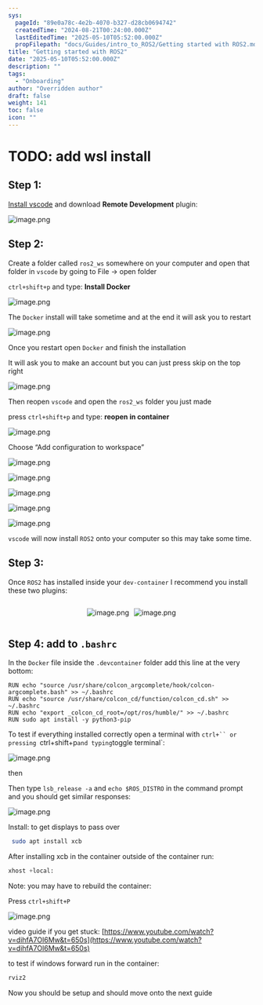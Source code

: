 ```yaml
---
sys:
  pageId: "89e0a78c-4e2b-4070-b327-d28cb0694742"
  createdTime: "2024-08-21T00:24:00.000Z"
  lastEditedTime: "2025-05-10T05:52:00.000Z"
  propFilepath: "docs/Guides/intro_to_ROS2/Getting started with ROS2.md"
title: "Getting started with ROS2"
date: "2025-05-10T05:52:00.000Z"
description: ""
tags:
  - "Onboarding"
author: "Overridden author"
draft: false
weight: 141
toc: false
icon: ""
---
```


# TODO: add wsl install

## Step 1:

[Install vscode](https://code.visualstudio.com/download) and download **Remote Development** plugin:

![image.png](https://prod-files-secure.s3.us-west-2.amazonaws.com/d518164a-d88e-44d1-a4ee-3adb3bd8bce0/efb52993-1881-4a40-b95e-6f020334f022/image.png?X-Amz-Algorithm=AWS4-HMAC-SHA256&X-Amz-Content-Sha256=UNSIGNED-PAYLOAD&X-Amz-Credential=ASIAZI2LB4663WZ4ZTOG%2F20250712%2Fus-west-2%2Fs3%2Faws4_request&X-Amz-Date=20250712T140752Z&X-Amz-Expires=3600&X-Amz-Security-Token=IQoJb3JpZ2luX2VjEOP%2F%2F%2F%2F%2F%2F%2F%2F%2F%2FwEaCXVzLXdlc3QtMiJGMEQCIEjUWdnmh2vWHCS6DdjyDrJ8p%2Fz1cfcbKNugztA9BiD1AiAnMoSiQBpfoOcK3ImHyxJ%2BJC0OjK9qxkLWi2MtKXQexiqIBAjs%2F%2F%2F%2F%2F%2F%2F%2F%2F%2F8BEAAaDDYzNzQyMzE4MzgwNSIMIjV5VHcirzG%2FIWOQKtwDzIaZ1MSThNhSHgZurR6M4PJGG7hgsSk1D3p5ENubNqnucCOsom3CJtIYY1EkuHCTMeyZ0GRczY%2BFY8eJj5nhqqNlLAZoFKESLEbqEc7Zl4l16dDTyYh0%2BUUEpVpUtZdK3989jspZWT%2Ffggr0XeZ%2BlCASB3epq1tGnXsA134jT6b%2Fpl43r3ORnCgpJHsgL4QGqpkd6hgYqV%2BHGp7FZKYskUemhc6uxpzsZeD7yB6CIaugfPJnBgoNPbqO3vCv3J1VY3%2BAeS%2Fw74yI12GRgGx4GGGOtfpjXXYqxUYG9%2BdZwu%2FbGjHVM714dOZvrTffOPNkOpNVGNmX%2Fbr8B%2FhY6mGrUsL9xBHDUcDHvDO4i0uTzPewGC5uLmy85LfW2PJHtgryNIA8UGCpLJw9sLwz3e1c2thN2UoezIW9kZwCQn9pePsbUM2JHqQHVglVpCzZI%2FyEUxn3ibkP4Y07jZ7g0jzMHDAv7sGCLZc3s%2FufA2z7aURVx67QNTGdhquHnVCVwO8GIu0I4aBkVic5fJIMnjgpaL%2FWKZexJcNZpoz8OCYdDghnxFtv7OpJ7Cnqb38YH1vsVsO%2FZGc9BVHMYL12SW7i57KEwcltx9XBnQMcVC0JBuP5e%2BNcuO6AbWHHU9Mw7%2FzIwwY6pgHNlhrmIrJLuTAsFnrcWRYvIzBYGfT0cH%2F%2B5gnyMU7z9Kb%2Fo32WEawPFNBukIaIoO%2FJEHp9Q1h%2FbrVSpUwjBKE17ay9RJtNBdnmzeXJNqlAWWsfw4B8XgV2A7D%2Fd%2Bvgz8d1rStq6ZEWMWzMAX%2BDsg3ILSeASyTiemvdNXQDYtQCSdXT3k3U59yUHewIYxNNNbRaFIkdW3MswrFJn%2B9UV6DWpk66LEGW&X-Amz-Signature=e799434cb98c0ef832a24df4d4c03f4b7b38c5f80437738756734edf0af223a9&X-Amz-SignedHeaders=host&x-amz-checksum-mode=ENABLED&x-id=GetObject)

## Step 2:

Create a folder called `ros2_ws` somewhere on your computer and open that folder in `vscode` by going to File → open folder 

`ctrl+shift+p` and type: **Install Docker**

![image.png](https://prod-files-secure.s3.us-west-2.amazonaws.com/d518164a-d88e-44d1-a4ee-3adb3bd8bce0/2269dc0e-1cd5-47ff-bceb-c04ad9b2eab0/image.png?X-Amz-Algorithm=AWS4-HMAC-SHA256&X-Amz-Content-Sha256=UNSIGNED-PAYLOAD&X-Amz-Credential=ASIAZI2LB4663WZ4ZTOG%2F20250712%2Fus-west-2%2Fs3%2Faws4_request&X-Amz-Date=20250712T140752Z&X-Amz-Expires=3600&X-Amz-Security-Token=IQoJb3JpZ2luX2VjEOP%2F%2F%2F%2F%2F%2F%2F%2F%2F%2FwEaCXVzLXdlc3QtMiJGMEQCIEjUWdnmh2vWHCS6DdjyDrJ8p%2Fz1cfcbKNugztA9BiD1AiAnMoSiQBpfoOcK3ImHyxJ%2BJC0OjK9qxkLWi2MtKXQexiqIBAjs%2F%2F%2F%2F%2F%2F%2F%2F%2F%2F8BEAAaDDYzNzQyMzE4MzgwNSIMIjV5VHcirzG%2FIWOQKtwDzIaZ1MSThNhSHgZurR6M4PJGG7hgsSk1D3p5ENubNqnucCOsom3CJtIYY1EkuHCTMeyZ0GRczY%2BFY8eJj5nhqqNlLAZoFKESLEbqEc7Zl4l16dDTyYh0%2BUUEpVpUtZdK3989jspZWT%2Ffggr0XeZ%2BlCASB3epq1tGnXsA134jT6b%2Fpl43r3ORnCgpJHsgL4QGqpkd6hgYqV%2BHGp7FZKYskUemhc6uxpzsZeD7yB6CIaugfPJnBgoNPbqO3vCv3J1VY3%2BAeS%2Fw74yI12GRgGx4GGGOtfpjXXYqxUYG9%2BdZwu%2FbGjHVM714dOZvrTffOPNkOpNVGNmX%2Fbr8B%2FhY6mGrUsL9xBHDUcDHvDO4i0uTzPewGC5uLmy85LfW2PJHtgryNIA8UGCpLJw9sLwz3e1c2thN2UoezIW9kZwCQn9pePsbUM2JHqQHVglVpCzZI%2FyEUxn3ibkP4Y07jZ7g0jzMHDAv7sGCLZc3s%2FufA2z7aURVx67QNTGdhquHnVCVwO8GIu0I4aBkVic5fJIMnjgpaL%2FWKZexJcNZpoz8OCYdDghnxFtv7OpJ7Cnqb38YH1vsVsO%2FZGc9BVHMYL12SW7i57KEwcltx9XBnQMcVC0JBuP5e%2BNcuO6AbWHHU9Mw7%2FzIwwY6pgHNlhrmIrJLuTAsFnrcWRYvIzBYGfT0cH%2F%2B5gnyMU7z9Kb%2Fo32WEawPFNBukIaIoO%2FJEHp9Q1h%2FbrVSpUwjBKE17ay9RJtNBdnmzeXJNqlAWWsfw4B8XgV2A7D%2Fd%2Bvgz8d1rStq6ZEWMWzMAX%2BDsg3ILSeASyTiemvdNXQDYtQCSdXT3k3U59yUHewIYxNNNbRaFIkdW3MswrFJn%2B9UV6DWpk66LEGW&X-Amz-Signature=96046fd88998a68a85b6172df2570fc37bf9777d503f544f0ee41e966bd21d2a&X-Amz-SignedHeaders=host&x-amz-checksum-mode=ENABLED&x-id=GetObject)

The `Docker` install will take sometime and at the end it will ask you to restart

![image.png](https://prod-files-secure.s3.us-west-2.amazonaws.com/d518164a-d88e-44d1-a4ee-3adb3bd8bce0/ed233f78-be33-4b1f-b89c-9c346c0e961e/image.png?X-Amz-Algorithm=AWS4-HMAC-SHA256&X-Amz-Content-Sha256=UNSIGNED-PAYLOAD&X-Amz-Credential=ASIAZI2LB4663WZ4ZTOG%2F20250712%2Fus-west-2%2Fs3%2Faws4_request&X-Amz-Date=20250712T140752Z&X-Amz-Expires=3600&X-Amz-Security-Token=IQoJb3JpZ2luX2VjEOP%2F%2F%2F%2F%2F%2F%2F%2F%2F%2FwEaCXVzLXdlc3QtMiJGMEQCIEjUWdnmh2vWHCS6DdjyDrJ8p%2Fz1cfcbKNugztA9BiD1AiAnMoSiQBpfoOcK3ImHyxJ%2BJC0OjK9qxkLWi2MtKXQexiqIBAjs%2F%2F%2F%2F%2F%2F%2F%2F%2F%2F8BEAAaDDYzNzQyMzE4MzgwNSIMIjV5VHcirzG%2FIWOQKtwDzIaZ1MSThNhSHgZurR6M4PJGG7hgsSk1D3p5ENubNqnucCOsom3CJtIYY1EkuHCTMeyZ0GRczY%2BFY8eJj5nhqqNlLAZoFKESLEbqEc7Zl4l16dDTyYh0%2BUUEpVpUtZdK3989jspZWT%2Ffggr0XeZ%2BlCASB3epq1tGnXsA134jT6b%2Fpl43r3ORnCgpJHsgL4QGqpkd6hgYqV%2BHGp7FZKYskUemhc6uxpzsZeD7yB6CIaugfPJnBgoNPbqO3vCv3J1VY3%2BAeS%2Fw74yI12GRgGx4GGGOtfpjXXYqxUYG9%2BdZwu%2FbGjHVM714dOZvrTffOPNkOpNVGNmX%2Fbr8B%2FhY6mGrUsL9xBHDUcDHvDO4i0uTzPewGC5uLmy85LfW2PJHtgryNIA8UGCpLJw9sLwz3e1c2thN2UoezIW9kZwCQn9pePsbUM2JHqQHVglVpCzZI%2FyEUxn3ibkP4Y07jZ7g0jzMHDAv7sGCLZc3s%2FufA2z7aURVx67QNTGdhquHnVCVwO8GIu0I4aBkVic5fJIMnjgpaL%2FWKZexJcNZpoz8OCYdDghnxFtv7OpJ7Cnqb38YH1vsVsO%2FZGc9BVHMYL12SW7i57KEwcltx9XBnQMcVC0JBuP5e%2BNcuO6AbWHHU9Mw7%2FzIwwY6pgHNlhrmIrJLuTAsFnrcWRYvIzBYGfT0cH%2F%2B5gnyMU7z9Kb%2Fo32WEawPFNBukIaIoO%2FJEHp9Q1h%2FbrVSpUwjBKE17ay9RJtNBdnmzeXJNqlAWWsfw4B8XgV2A7D%2Fd%2Bvgz8d1rStq6ZEWMWzMAX%2BDsg3ILSeASyTiemvdNXQDYtQCSdXT3k3U59yUHewIYxNNNbRaFIkdW3MswrFJn%2B9UV6DWpk66LEGW&X-Amz-Signature=2e54aeebe644a0fd68133e2d88aab29cc8a4c08b7048828e98eb0698e70f4576&X-Amz-SignedHeaders=host&x-amz-checksum-mode=ENABLED&x-id=GetObject)

Once you restart open `Docker` and finish the installation

It will ask you to make an account but you can just press skip on the top right

![image.png](https://prod-files-secure.s3.us-west-2.amazonaws.com/d518164a-d88e-44d1-a4ee-3adb3bd8bce0/21010ad9-1659-4fd9-9f59-9932a09b2a3d/image.png?X-Amz-Algorithm=AWS4-HMAC-SHA256&X-Amz-Content-Sha256=UNSIGNED-PAYLOAD&X-Amz-Credential=ASIAZI2LB4663WZ4ZTOG%2F20250712%2Fus-west-2%2Fs3%2Faws4_request&X-Amz-Date=20250712T140752Z&X-Amz-Expires=3600&X-Amz-Security-Token=IQoJb3JpZ2luX2VjEOP%2F%2F%2F%2F%2F%2F%2F%2F%2F%2FwEaCXVzLXdlc3QtMiJGMEQCIEjUWdnmh2vWHCS6DdjyDrJ8p%2Fz1cfcbKNugztA9BiD1AiAnMoSiQBpfoOcK3ImHyxJ%2BJC0OjK9qxkLWi2MtKXQexiqIBAjs%2F%2F%2F%2F%2F%2F%2F%2F%2F%2F8BEAAaDDYzNzQyMzE4MzgwNSIMIjV5VHcirzG%2FIWOQKtwDzIaZ1MSThNhSHgZurR6M4PJGG7hgsSk1D3p5ENubNqnucCOsom3CJtIYY1EkuHCTMeyZ0GRczY%2BFY8eJj5nhqqNlLAZoFKESLEbqEc7Zl4l16dDTyYh0%2BUUEpVpUtZdK3989jspZWT%2Ffggr0XeZ%2BlCASB3epq1tGnXsA134jT6b%2Fpl43r3ORnCgpJHsgL4QGqpkd6hgYqV%2BHGp7FZKYskUemhc6uxpzsZeD7yB6CIaugfPJnBgoNPbqO3vCv3J1VY3%2BAeS%2Fw74yI12GRgGx4GGGOtfpjXXYqxUYG9%2BdZwu%2FbGjHVM714dOZvrTffOPNkOpNVGNmX%2Fbr8B%2FhY6mGrUsL9xBHDUcDHvDO4i0uTzPewGC5uLmy85LfW2PJHtgryNIA8UGCpLJw9sLwz3e1c2thN2UoezIW9kZwCQn9pePsbUM2JHqQHVglVpCzZI%2FyEUxn3ibkP4Y07jZ7g0jzMHDAv7sGCLZc3s%2FufA2z7aURVx67QNTGdhquHnVCVwO8GIu0I4aBkVic5fJIMnjgpaL%2FWKZexJcNZpoz8OCYdDghnxFtv7OpJ7Cnqb38YH1vsVsO%2FZGc9BVHMYL12SW7i57KEwcltx9XBnQMcVC0JBuP5e%2BNcuO6AbWHHU9Mw7%2FzIwwY6pgHNlhrmIrJLuTAsFnrcWRYvIzBYGfT0cH%2F%2B5gnyMU7z9Kb%2Fo32WEawPFNBukIaIoO%2FJEHp9Q1h%2FbrVSpUwjBKE17ay9RJtNBdnmzeXJNqlAWWsfw4B8XgV2A7D%2Fd%2Bvgz8d1rStq6ZEWMWzMAX%2BDsg3ILSeASyTiemvdNXQDYtQCSdXT3k3U59yUHewIYxNNNbRaFIkdW3MswrFJn%2B9UV6DWpk66LEGW&X-Amz-Signature=154aeb015afe678f51e34d533129fb0b29a1fd8198ea25f5ade7245b29472914&X-Amz-SignedHeaders=host&x-amz-checksum-mode=ENABLED&x-id=GetObject)

Then reopen `vscode` and open the `ros2_ws` folder you just made

press `ctrl+shift+p` and type: **reopen in container**

![image.png](https://prod-files-secure.s3.us-west-2.amazonaws.com/d518164a-d88e-44d1-a4ee-3adb3bd8bce0/4e93b8c2-41ad-488c-8095-c74205196118/image.png?X-Amz-Algorithm=AWS4-HMAC-SHA256&X-Amz-Content-Sha256=UNSIGNED-PAYLOAD&X-Amz-Credential=ASIAZI2LB4663WZ4ZTOG%2F20250712%2Fus-west-2%2Fs3%2Faws4_request&X-Amz-Date=20250712T140752Z&X-Amz-Expires=3600&X-Amz-Security-Token=IQoJb3JpZ2luX2VjEOP%2F%2F%2F%2F%2F%2F%2F%2F%2F%2FwEaCXVzLXdlc3QtMiJGMEQCIEjUWdnmh2vWHCS6DdjyDrJ8p%2Fz1cfcbKNugztA9BiD1AiAnMoSiQBpfoOcK3ImHyxJ%2BJC0OjK9qxkLWi2MtKXQexiqIBAjs%2F%2F%2F%2F%2F%2F%2F%2F%2F%2F8BEAAaDDYzNzQyMzE4MzgwNSIMIjV5VHcirzG%2FIWOQKtwDzIaZ1MSThNhSHgZurR6M4PJGG7hgsSk1D3p5ENubNqnucCOsom3CJtIYY1EkuHCTMeyZ0GRczY%2BFY8eJj5nhqqNlLAZoFKESLEbqEc7Zl4l16dDTyYh0%2BUUEpVpUtZdK3989jspZWT%2Ffggr0XeZ%2BlCASB3epq1tGnXsA134jT6b%2Fpl43r3ORnCgpJHsgL4QGqpkd6hgYqV%2BHGp7FZKYskUemhc6uxpzsZeD7yB6CIaugfPJnBgoNPbqO3vCv3J1VY3%2BAeS%2Fw74yI12GRgGx4GGGOtfpjXXYqxUYG9%2BdZwu%2FbGjHVM714dOZvrTffOPNkOpNVGNmX%2Fbr8B%2FhY6mGrUsL9xBHDUcDHvDO4i0uTzPewGC5uLmy85LfW2PJHtgryNIA8UGCpLJw9sLwz3e1c2thN2UoezIW9kZwCQn9pePsbUM2JHqQHVglVpCzZI%2FyEUxn3ibkP4Y07jZ7g0jzMHDAv7sGCLZc3s%2FufA2z7aURVx67QNTGdhquHnVCVwO8GIu0I4aBkVic5fJIMnjgpaL%2FWKZexJcNZpoz8OCYdDghnxFtv7OpJ7Cnqb38YH1vsVsO%2FZGc9BVHMYL12SW7i57KEwcltx9XBnQMcVC0JBuP5e%2BNcuO6AbWHHU9Mw7%2FzIwwY6pgHNlhrmIrJLuTAsFnrcWRYvIzBYGfT0cH%2F%2B5gnyMU7z9Kb%2Fo32WEawPFNBukIaIoO%2FJEHp9Q1h%2FbrVSpUwjBKE17ay9RJtNBdnmzeXJNqlAWWsfw4B8XgV2A7D%2Fd%2Bvgz8d1rStq6ZEWMWzMAX%2BDsg3ILSeASyTiemvdNXQDYtQCSdXT3k3U59yUHewIYxNNNbRaFIkdW3MswrFJn%2B9UV6DWpk66LEGW&X-Amz-Signature=0cc5ed48926fb12301169e4cc093a7c71b90ea994d8dd53d978f5d51e2eb64c5&X-Amz-SignedHeaders=host&x-amz-checksum-mode=ENABLED&x-id=GetObject)

Choose “Add configuration to workspace”

![image.png](https://prod-files-secure.s3.us-west-2.amazonaws.com/d518164a-d88e-44d1-a4ee-3adb3bd8bce0/9560b282-5060-4989-ba37-97e7b2c22476/image.png?X-Amz-Algorithm=AWS4-HMAC-SHA256&X-Amz-Content-Sha256=UNSIGNED-PAYLOAD&X-Amz-Credential=ASIAZI2LB4663WZ4ZTOG%2F20250712%2Fus-west-2%2Fs3%2Faws4_request&X-Amz-Date=20250712T140752Z&X-Amz-Expires=3600&X-Amz-Security-Token=IQoJb3JpZ2luX2VjEOP%2F%2F%2F%2F%2F%2F%2F%2F%2F%2FwEaCXVzLXdlc3QtMiJGMEQCIEjUWdnmh2vWHCS6DdjyDrJ8p%2Fz1cfcbKNugztA9BiD1AiAnMoSiQBpfoOcK3ImHyxJ%2BJC0OjK9qxkLWi2MtKXQexiqIBAjs%2F%2F%2F%2F%2F%2F%2F%2F%2F%2F8BEAAaDDYzNzQyMzE4MzgwNSIMIjV5VHcirzG%2FIWOQKtwDzIaZ1MSThNhSHgZurR6M4PJGG7hgsSk1D3p5ENubNqnucCOsom3CJtIYY1EkuHCTMeyZ0GRczY%2BFY8eJj5nhqqNlLAZoFKESLEbqEc7Zl4l16dDTyYh0%2BUUEpVpUtZdK3989jspZWT%2Ffggr0XeZ%2BlCASB3epq1tGnXsA134jT6b%2Fpl43r3ORnCgpJHsgL4QGqpkd6hgYqV%2BHGp7FZKYskUemhc6uxpzsZeD7yB6CIaugfPJnBgoNPbqO3vCv3J1VY3%2BAeS%2Fw74yI12GRgGx4GGGOtfpjXXYqxUYG9%2BdZwu%2FbGjHVM714dOZvrTffOPNkOpNVGNmX%2Fbr8B%2FhY6mGrUsL9xBHDUcDHvDO4i0uTzPewGC5uLmy85LfW2PJHtgryNIA8UGCpLJw9sLwz3e1c2thN2UoezIW9kZwCQn9pePsbUM2JHqQHVglVpCzZI%2FyEUxn3ibkP4Y07jZ7g0jzMHDAv7sGCLZc3s%2FufA2z7aURVx67QNTGdhquHnVCVwO8GIu0I4aBkVic5fJIMnjgpaL%2FWKZexJcNZpoz8OCYdDghnxFtv7OpJ7Cnqb38YH1vsVsO%2FZGc9BVHMYL12SW7i57KEwcltx9XBnQMcVC0JBuP5e%2BNcuO6AbWHHU9Mw7%2FzIwwY6pgHNlhrmIrJLuTAsFnrcWRYvIzBYGfT0cH%2F%2B5gnyMU7z9Kb%2Fo32WEawPFNBukIaIoO%2FJEHp9Q1h%2FbrVSpUwjBKE17ay9RJtNBdnmzeXJNqlAWWsfw4B8XgV2A7D%2Fd%2Bvgz8d1rStq6ZEWMWzMAX%2BDsg3ILSeASyTiemvdNXQDYtQCSdXT3k3U59yUHewIYxNNNbRaFIkdW3MswrFJn%2B9UV6DWpk66LEGW&X-Amz-Signature=2a982125b1f749dccd22eb8d956a6a3938b6b10fee7129ee9bc2db7063178f10&X-Amz-SignedHeaders=host&x-amz-checksum-mode=ENABLED&x-id=GetObject)

![image.png](https://prod-files-secure.s3.us-west-2.amazonaws.com/d518164a-d88e-44d1-a4ee-3adb3bd8bce0/2ee63f81-886b-48e8-a553-dc6e5eac99e4/image.png?X-Amz-Algorithm=AWS4-HMAC-SHA256&X-Amz-Content-Sha256=UNSIGNED-PAYLOAD&X-Amz-Credential=ASIAZI2LB4663WZ4ZTOG%2F20250712%2Fus-west-2%2Fs3%2Faws4_request&X-Amz-Date=20250712T140752Z&X-Amz-Expires=3600&X-Amz-Security-Token=IQoJb3JpZ2luX2VjEOP%2F%2F%2F%2F%2F%2F%2F%2F%2F%2FwEaCXVzLXdlc3QtMiJGMEQCIEjUWdnmh2vWHCS6DdjyDrJ8p%2Fz1cfcbKNugztA9BiD1AiAnMoSiQBpfoOcK3ImHyxJ%2BJC0OjK9qxkLWi2MtKXQexiqIBAjs%2F%2F%2F%2F%2F%2F%2F%2F%2F%2F8BEAAaDDYzNzQyMzE4MzgwNSIMIjV5VHcirzG%2FIWOQKtwDzIaZ1MSThNhSHgZurR6M4PJGG7hgsSk1D3p5ENubNqnucCOsom3CJtIYY1EkuHCTMeyZ0GRczY%2BFY8eJj5nhqqNlLAZoFKESLEbqEc7Zl4l16dDTyYh0%2BUUEpVpUtZdK3989jspZWT%2Ffggr0XeZ%2BlCASB3epq1tGnXsA134jT6b%2Fpl43r3ORnCgpJHsgL4QGqpkd6hgYqV%2BHGp7FZKYskUemhc6uxpzsZeD7yB6CIaugfPJnBgoNPbqO3vCv3J1VY3%2BAeS%2Fw74yI12GRgGx4GGGOtfpjXXYqxUYG9%2BdZwu%2FbGjHVM714dOZvrTffOPNkOpNVGNmX%2Fbr8B%2FhY6mGrUsL9xBHDUcDHvDO4i0uTzPewGC5uLmy85LfW2PJHtgryNIA8UGCpLJw9sLwz3e1c2thN2UoezIW9kZwCQn9pePsbUM2JHqQHVglVpCzZI%2FyEUxn3ibkP4Y07jZ7g0jzMHDAv7sGCLZc3s%2FufA2z7aURVx67QNTGdhquHnVCVwO8GIu0I4aBkVic5fJIMnjgpaL%2FWKZexJcNZpoz8OCYdDghnxFtv7OpJ7Cnqb38YH1vsVsO%2FZGc9BVHMYL12SW7i57KEwcltx9XBnQMcVC0JBuP5e%2BNcuO6AbWHHU9Mw7%2FzIwwY6pgHNlhrmIrJLuTAsFnrcWRYvIzBYGfT0cH%2F%2B5gnyMU7z9Kb%2Fo32WEawPFNBukIaIoO%2FJEHp9Q1h%2FbrVSpUwjBKE17ay9RJtNBdnmzeXJNqlAWWsfw4B8XgV2A7D%2Fd%2Bvgz8d1rStq6ZEWMWzMAX%2BDsg3ILSeASyTiemvdNXQDYtQCSdXT3k3U59yUHewIYxNNNbRaFIkdW3MswrFJn%2B9UV6DWpk66LEGW&X-Amz-Signature=487a89c06760f7d80ec112af10299a6117495780e87982bdcef8048f2ffa7582&X-Amz-SignedHeaders=host&x-amz-checksum-mode=ENABLED&x-id=GetObject)

![image.png](https://prod-files-secure.s3.us-west-2.amazonaws.com/d518164a-d88e-44d1-a4ee-3adb3bd8bce0/ae1580b2-b048-407e-aed9-b584224a7a04/image.png?X-Amz-Algorithm=AWS4-HMAC-SHA256&X-Amz-Content-Sha256=UNSIGNED-PAYLOAD&X-Amz-Credential=ASIAZI2LB4663WZ4ZTOG%2F20250712%2Fus-west-2%2Fs3%2Faws4_request&X-Amz-Date=20250712T140752Z&X-Amz-Expires=3600&X-Amz-Security-Token=IQoJb3JpZ2luX2VjEOP%2F%2F%2F%2F%2F%2F%2F%2F%2F%2FwEaCXVzLXdlc3QtMiJGMEQCIEjUWdnmh2vWHCS6DdjyDrJ8p%2Fz1cfcbKNugztA9BiD1AiAnMoSiQBpfoOcK3ImHyxJ%2BJC0OjK9qxkLWi2MtKXQexiqIBAjs%2F%2F%2F%2F%2F%2F%2F%2F%2F%2F8BEAAaDDYzNzQyMzE4MzgwNSIMIjV5VHcirzG%2FIWOQKtwDzIaZ1MSThNhSHgZurR6M4PJGG7hgsSk1D3p5ENubNqnucCOsom3CJtIYY1EkuHCTMeyZ0GRczY%2BFY8eJj5nhqqNlLAZoFKESLEbqEc7Zl4l16dDTyYh0%2BUUEpVpUtZdK3989jspZWT%2Ffggr0XeZ%2BlCASB3epq1tGnXsA134jT6b%2Fpl43r3ORnCgpJHsgL4QGqpkd6hgYqV%2BHGp7FZKYskUemhc6uxpzsZeD7yB6CIaugfPJnBgoNPbqO3vCv3J1VY3%2BAeS%2Fw74yI12GRgGx4GGGOtfpjXXYqxUYG9%2BdZwu%2FbGjHVM714dOZvrTffOPNkOpNVGNmX%2Fbr8B%2FhY6mGrUsL9xBHDUcDHvDO4i0uTzPewGC5uLmy85LfW2PJHtgryNIA8UGCpLJw9sLwz3e1c2thN2UoezIW9kZwCQn9pePsbUM2JHqQHVglVpCzZI%2FyEUxn3ibkP4Y07jZ7g0jzMHDAv7sGCLZc3s%2FufA2z7aURVx67QNTGdhquHnVCVwO8GIu0I4aBkVic5fJIMnjgpaL%2FWKZexJcNZpoz8OCYdDghnxFtv7OpJ7Cnqb38YH1vsVsO%2FZGc9BVHMYL12SW7i57KEwcltx9XBnQMcVC0JBuP5e%2BNcuO6AbWHHU9Mw7%2FzIwwY6pgHNlhrmIrJLuTAsFnrcWRYvIzBYGfT0cH%2F%2B5gnyMU7z9Kb%2Fo32WEawPFNBukIaIoO%2FJEHp9Q1h%2FbrVSpUwjBKE17ay9RJtNBdnmzeXJNqlAWWsfw4B8XgV2A7D%2Fd%2Bvgz8d1rStq6ZEWMWzMAX%2BDsg3ILSeASyTiemvdNXQDYtQCSdXT3k3U59yUHewIYxNNNbRaFIkdW3MswrFJn%2B9UV6DWpk66LEGW&X-Amz-Signature=fb846cd1b9d3b9b18130b556c72ad840c7dc069311a162592e00a61db07ed66c&X-Amz-SignedHeaders=host&x-amz-checksum-mode=ENABLED&x-id=GetObject)

![image.png](https://prod-files-secure.s3.us-west-2.amazonaws.com/d518164a-d88e-44d1-a4ee-3adb3bd8bce0/53255b28-f75e-430f-b9e3-c0ac8577e42b/image.png?X-Amz-Algorithm=AWS4-HMAC-SHA256&X-Amz-Content-Sha256=UNSIGNED-PAYLOAD&X-Amz-Credential=ASIAZI2LB4663WZ4ZTOG%2F20250712%2Fus-west-2%2Fs3%2Faws4_request&X-Amz-Date=20250712T140752Z&X-Amz-Expires=3600&X-Amz-Security-Token=IQoJb3JpZ2luX2VjEOP%2F%2F%2F%2F%2F%2F%2F%2F%2F%2FwEaCXVzLXdlc3QtMiJGMEQCIEjUWdnmh2vWHCS6DdjyDrJ8p%2Fz1cfcbKNugztA9BiD1AiAnMoSiQBpfoOcK3ImHyxJ%2BJC0OjK9qxkLWi2MtKXQexiqIBAjs%2F%2F%2F%2F%2F%2F%2F%2F%2F%2F8BEAAaDDYzNzQyMzE4MzgwNSIMIjV5VHcirzG%2FIWOQKtwDzIaZ1MSThNhSHgZurR6M4PJGG7hgsSk1D3p5ENubNqnucCOsom3CJtIYY1EkuHCTMeyZ0GRczY%2BFY8eJj5nhqqNlLAZoFKESLEbqEc7Zl4l16dDTyYh0%2BUUEpVpUtZdK3989jspZWT%2Ffggr0XeZ%2BlCASB3epq1tGnXsA134jT6b%2Fpl43r3ORnCgpJHsgL4QGqpkd6hgYqV%2BHGp7FZKYskUemhc6uxpzsZeD7yB6CIaugfPJnBgoNPbqO3vCv3J1VY3%2BAeS%2Fw74yI12GRgGx4GGGOtfpjXXYqxUYG9%2BdZwu%2FbGjHVM714dOZvrTffOPNkOpNVGNmX%2Fbr8B%2FhY6mGrUsL9xBHDUcDHvDO4i0uTzPewGC5uLmy85LfW2PJHtgryNIA8UGCpLJw9sLwz3e1c2thN2UoezIW9kZwCQn9pePsbUM2JHqQHVglVpCzZI%2FyEUxn3ibkP4Y07jZ7g0jzMHDAv7sGCLZc3s%2FufA2z7aURVx67QNTGdhquHnVCVwO8GIu0I4aBkVic5fJIMnjgpaL%2FWKZexJcNZpoz8OCYdDghnxFtv7OpJ7Cnqb38YH1vsVsO%2FZGc9BVHMYL12SW7i57KEwcltx9XBnQMcVC0JBuP5e%2BNcuO6AbWHHU9Mw7%2FzIwwY6pgHNlhrmIrJLuTAsFnrcWRYvIzBYGfT0cH%2F%2B5gnyMU7z9Kb%2Fo32WEawPFNBukIaIoO%2FJEHp9Q1h%2FbrVSpUwjBKE17ay9RJtNBdnmzeXJNqlAWWsfw4B8XgV2A7D%2Fd%2Bvgz8d1rStq6ZEWMWzMAX%2BDsg3ILSeASyTiemvdNXQDYtQCSdXT3k3U59yUHewIYxNNNbRaFIkdW3MswrFJn%2B9UV6DWpk66LEGW&X-Amz-Signature=6d659d3772979d60a56b161e04627c3906fe8292eb668133872d62c641d54dc6&X-Amz-SignedHeaders=host&x-amz-checksum-mode=ENABLED&x-id=GetObject)

![image.png](https://prod-files-secure.s3.us-west-2.amazonaws.com/d518164a-d88e-44d1-a4ee-3adb3bd8bce0/7c562767-5af9-4ffb-97d1-327bcdf4ee00/image.png?X-Amz-Algorithm=AWS4-HMAC-SHA256&X-Amz-Content-Sha256=UNSIGNED-PAYLOAD&X-Amz-Credential=ASIAZI2LB4663WZ4ZTOG%2F20250712%2Fus-west-2%2Fs3%2Faws4_request&X-Amz-Date=20250712T140752Z&X-Amz-Expires=3600&X-Amz-Security-Token=IQoJb3JpZ2luX2VjEOP%2F%2F%2F%2F%2F%2F%2F%2F%2F%2FwEaCXVzLXdlc3QtMiJGMEQCIEjUWdnmh2vWHCS6DdjyDrJ8p%2Fz1cfcbKNugztA9BiD1AiAnMoSiQBpfoOcK3ImHyxJ%2BJC0OjK9qxkLWi2MtKXQexiqIBAjs%2F%2F%2F%2F%2F%2F%2F%2F%2F%2F8BEAAaDDYzNzQyMzE4MzgwNSIMIjV5VHcirzG%2FIWOQKtwDzIaZ1MSThNhSHgZurR6M4PJGG7hgsSk1D3p5ENubNqnucCOsom3CJtIYY1EkuHCTMeyZ0GRczY%2BFY8eJj5nhqqNlLAZoFKESLEbqEc7Zl4l16dDTyYh0%2BUUEpVpUtZdK3989jspZWT%2Ffggr0XeZ%2BlCASB3epq1tGnXsA134jT6b%2Fpl43r3ORnCgpJHsgL4QGqpkd6hgYqV%2BHGp7FZKYskUemhc6uxpzsZeD7yB6CIaugfPJnBgoNPbqO3vCv3J1VY3%2BAeS%2Fw74yI12GRgGx4GGGOtfpjXXYqxUYG9%2BdZwu%2FbGjHVM714dOZvrTffOPNkOpNVGNmX%2Fbr8B%2FhY6mGrUsL9xBHDUcDHvDO4i0uTzPewGC5uLmy85LfW2PJHtgryNIA8UGCpLJw9sLwz3e1c2thN2UoezIW9kZwCQn9pePsbUM2JHqQHVglVpCzZI%2FyEUxn3ibkP4Y07jZ7g0jzMHDAv7sGCLZc3s%2FufA2z7aURVx67QNTGdhquHnVCVwO8GIu0I4aBkVic5fJIMnjgpaL%2FWKZexJcNZpoz8OCYdDghnxFtv7OpJ7Cnqb38YH1vsVsO%2FZGc9BVHMYL12SW7i57KEwcltx9XBnQMcVC0JBuP5e%2BNcuO6AbWHHU9Mw7%2FzIwwY6pgHNlhrmIrJLuTAsFnrcWRYvIzBYGfT0cH%2F%2B5gnyMU7z9Kb%2Fo32WEawPFNBukIaIoO%2FJEHp9Q1h%2FbrVSpUwjBKE17ay9RJtNBdnmzeXJNqlAWWsfw4B8XgV2A7D%2Fd%2Bvgz8d1rStq6ZEWMWzMAX%2BDsg3ILSeASyTiemvdNXQDYtQCSdXT3k3U59yUHewIYxNNNbRaFIkdW3MswrFJn%2B9UV6DWpk66LEGW&X-Amz-Signature=480883b9103ec0ecb6b16686d617a360b090facd609f5d98b2e0a85ee588209a&X-Amz-SignedHeaders=host&x-amz-checksum-mode=ENABLED&x-id=GetObject)

`vscode` will now install `ROS2` onto your computer so this may take some time.

## Step 3:

Once `ROS2` has installed inside your `dev-container` I recommend you install these two plugins:

<div style="display: flex;flex-direction: row; column-gap:10px; max-width: 630px;justify-content: center;">
<div>

![image.png](https://prod-files-secure.s3.us-west-2.amazonaws.com/d518164a-d88e-44d1-a4ee-3adb3bd8bce0/3fc3d550-5a54-4ba1-ba6b-faa01cdb7369/image.png?X-Amz-Algorithm=AWS4-HMAC-SHA256&X-Amz-Content-Sha256=UNSIGNED-PAYLOAD&X-Amz-Credential=ASIAZI2LB466QQA5YHJO%2F20250712%2Fus-west-2%2Fs3%2Faws4_request&X-Amz-Date=20250712T140756Z&X-Amz-Expires=3600&X-Amz-Security-Token=IQoJb3JpZ2luX2VjEOP%2F%2F%2F%2F%2F%2F%2F%2F%2F%2FwEaCXVzLXdlc3QtMiJIMEYCIQDXlR3mUDE9haCvhf4uCFAjBL03R%2FxTo6M3V%2F4jl08UtAIhALPoZOF5eogIqd8gNkERkk%2FQIex3QqyuKJcQ0pHP0OoSKogECOz%2F%2F%2F%2F%2F%2F%2F%2F%2F%2FwEQABoMNjM3NDIzMTgzODA1IgzyyDvMRaBbNbCUQesq3APhX6rOYyVkM8JjXFHzKz6O9%2BCCsc0qD6UDbvQ7ZlYNTKISQq9qS2JjiB9LaeFm2hv3FBKENUnPPcuVDYsWWAbfm5pfFhTocAdA3mhzvhuP5mr0wgVKBFvWsrDpaDrLqFsFBr%2Bppb%2FS5OcvWP6kFWOFjNOqxzP1V86jWlfwI9gYUnwlKbg8aben98jjAVW%2F2bYsoSCuvsV2J7B%2Bqjw4M7Hiz%2FOqQDWX3h5SuIjHK9I6eTqhYRSWIPj2D3ehqO03klCPtFqmbIxw8biHFWcihqafRbvsgABtVCABqIXsF0kZt8UXAXpaewme2j6AqG69rvFXhoYsaWhXx9MY%2BY2ujBiKJkD9vHe1olCgCswpHN0UvIMHVEWBa1zQpMHcrblKPnZRdYFM%2FipnCjMHYRa8sTV1ym6QwVBxOCt8MAlmaS2trGbrIey3pIX%2Fg%2FBoMx7i9tlWpF7ExM2K%2BkASFvHgBUVLCk5MiWBcDFaE0Dde4ibkum4Zs9YkclNBogZWW%2BZRFhP3TUf9yCdmpUkeY7oc9Muya5D5pjb9xLkbq2A3V%2BsKCpqEctNxLlpxjZsJ9wJ8L7Mmwu9gM6MZLzpBPtWalfTAA6Ao7IR%2FpIxg1K6C669g7c8GFu0p2TGtKdZvXTDk%2FMjDBjqkAYNVlBGMmXtorJeI%2FXXMtxOWi3ZpZuGFTkYyMFQQxwTPBx%2BoMlrhjjZMDfIXWylrixm5cxsYXTuCzEnzqkhjMPDsEBQdNkRYSDcIS6vm4eSEPd7OMxyKcR%2B%2FTX1bOi48%2F3R5GfTfzB1OLorClg9Pc6I6bvk65U6cZokd7KGUerYKJqp0FbvFId%2FPq80GqSbFHRbvLMplRZouRJhFLac%2F35G06djc&X-Amz-Signature=12c018d9ea4bf1b8077111fb861da896c43929219e0d6873810d8f8dd02e1851&X-Amz-SignedHeaders=host&x-amz-checksum-mode=ENABLED&x-id=GetObject)

</div>
<div>

![image.png](https://prod-files-secure.s3.us-west-2.amazonaws.com/d518164a-d88e-44d1-a4ee-3adb3bd8bce0/d994cc66-13c2-4093-a5a3-f84cf4601a82/image.png?X-Amz-Algorithm=AWS4-HMAC-SHA256&X-Amz-Content-Sha256=UNSIGNED-PAYLOAD&X-Amz-Credential=ASIAZI2LB46673JY23NP%2F20250712%2Fus-west-2%2Fs3%2Faws4_request&X-Amz-Date=20250712T140756Z&X-Amz-Expires=3600&X-Amz-Security-Token=IQoJb3JpZ2luX2VjEOP%2F%2F%2F%2F%2F%2F%2F%2F%2F%2FwEaCXVzLXdlc3QtMiJHMEUCIQCj7DQCQ7L1W6HlUjon1j6iSEcjv8gM%2BY5QCBuyKTl9dgIgHwzcktDS5FtrPSmDvuV6k2simp1Iea3u0mL5larEkEMqiAQI7P%2F%2F%2F%2F%2F%2F%2F%2F%2F%2FARAAGgw2Mzc0MjMxODM4MDUiDNAwzkXK9ONmVQmsEyrcAw0ALmn3Q6uRSsLIbTiWQHxIeDeBeRs1%2FqQBg5b%2BNAUSnSKlJeD%2BGg3cUlpbATtc7%2F7RKFyCifdaQ8kBNEhPbjwb3BQuezEZEnk4qeoTsuNyhmvmttvBUyXlvIZEol%2B%2BvN3UyQJ%2FPPSoX4zmDuP3Ck8MUA%2F08jzMuSHNkzsjvcAoMTK5h1aTXZdK1aetOPBRQP6wfTdUuOdeN31aA9K8GJiY9%2FvzLao%2Byt366fLiIO1y1kptY6IcIkyNuhpSUGs0V9986xJqsQIHoR5u61JiXeQVJ4Tqxg%2Bz6cjC%2FpwOnBFLDfREoWkPiJrkZs9IrXUmxXPQFSeecv8Y4apWmP%2FHPlp49khd7vjh%2BE6vTqhhquYFEoO7WfAhaoCPcdeq%2FO9KTTZnNkuGRbm2NE0NeqgyOzUdqZK0JBWlqTGGHRuqupR4pmVeVeNUuPWCE4BOtNsv3N8GD8nHbCjVqsHikY2YIxc3l5TpxSOlOJTCGFwBLOZlpNwpnwVR3CD2ujk5Q6G8iiruArb%2FddDlZqcNOFom9EyGp5jmh3JYlPmhSBV%2BVv0BLh6pIjHRxBoDCVlbJpvK%2BgGsDH4rlzB92q1TE5XY2ZilC1GpuJhdOQe%2FPkNaQGQ9O4f6v4KUOeyizV0CMIz9yMMGOqUBMiarIKeF1g3hnk01oRHD0hoNy1BxnAfKQClksVbVvtUwLXwBVCsxfI2eSmpIN5Sqj7EbjyGmvDQSO2JLtvMjXN1HSiShhqCxAbtitAZvOPzILjS2uNgw48JO5FpHcSCCUjr1g%2FIQMR3DuQyX6V6BLdfeR%2BfQpH6FWnHc9xy3Gcy1lF2zN1KGlusiyLYBZ9Ca9DpQxjhX0jHvBUuMKd4F1Rp7ckkd&X-Amz-Signature=0ab44fdd058feb01266ca4b2af8421637fc80a0169864ac6746c2326898452cf&X-Amz-SignedHeaders=host&x-amz-checksum-mode=ENABLED&x-id=GetObject)

</div>
</div>

## Step 4: add to `.bashrc`

In the `Docker` file inside the `.devcontainer` folder add this line at the very bottom: 

```docker
RUN echo "source /usr/share/colcon_argcomplete/hook/colcon-argcomplete.bash" >> ~/.bashrc
RUN echo "source /usr/share/colcon_cd/function/colcon_cd.sh" >> ~/.bashrc
RUN echo "export _colcon_cd_root=/opt/ros/humble/" >> ~/.bashrc
RUN sudo apt install -y python3-pip 
```

To test if everything installed correctly open a terminal with `ctrl+`` or pressing `ctrl+shift+p` and typing `toggle terminal`:

![image.png](https://prod-files-secure.s3.us-west-2.amazonaws.com/d518164a-d88e-44d1-a4ee-3adb3bd8bce0/6a4943d8-b04e-4c02-9a58-775f3384d1a5/image.png?X-Amz-Algorithm=AWS4-HMAC-SHA256&X-Amz-Content-Sha256=UNSIGNED-PAYLOAD&X-Amz-Credential=ASIAZI2LB4663WZ4ZTOG%2F20250712%2Fus-west-2%2Fs3%2Faws4_request&X-Amz-Date=20250712T140752Z&X-Amz-Expires=3600&X-Amz-Security-Token=IQoJb3JpZ2luX2VjEOP%2F%2F%2F%2F%2F%2F%2F%2F%2F%2FwEaCXVzLXdlc3QtMiJGMEQCIEjUWdnmh2vWHCS6DdjyDrJ8p%2Fz1cfcbKNugztA9BiD1AiAnMoSiQBpfoOcK3ImHyxJ%2BJC0OjK9qxkLWi2MtKXQexiqIBAjs%2F%2F%2F%2F%2F%2F%2F%2F%2F%2F8BEAAaDDYzNzQyMzE4MzgwNSIMIjV5VHcirzG%2FIWOQKtwDzIaZ1MSThNhSHgZurR6M4PJGG7hgsSk1D3p5ENubNqnucCOsom3CJtIYY1EkuHCTMeyZ0GRczY%2BFY8eJj5nhqqNlLAZoFKESLEbqEc7Zl4l16dDTyYh0%2BUUEpVpUtZdK3989jspZWT%2Ffggr0XeZ%2BlCASB3epq1tGnXsA134jT6b%2Fpl43r3ORnCgpJHsgL4QGqpkd6hgYqV%2BHGp7FZKYskUemhc6uxpzsZeD7yB6CIaugfPJnBgoNPbqO3vCv3J1VY3%2BAeS%2Fw74yI12GRgGx4GGGOtfpjXXYqxUYG9%2BdZwu%2FbGjHVM714dOZvrTffOPNkOpNVGNmX%2Fbr8B%2FhY6mGrUsL9xBHDUcDHvDO4i0uTzPewGC5uLmy85LfW2PJHtgryNIA8UGCpLJw9sLwz3e1c2thN2UoezIW9kZwCQn9pePsbUM2JHqQHVglVpCzZI%2FyEUxn3ibkP4Y07jZ7g0jzMHDAv7sGCLZc3s%2FufA2z7aURVx67QNTGdhquHnVCVwO8GIu0I4aBkVic5fJIMnjgpaL%2FWKZexJcNZpoz8OCYdDghnxFtv7OpJ7Cnqb38YH1vsVsO%2FZGc9BVHMYL12SW7i57KEwcltx9XBnQMcVC0JBuP5e%2BNcuO6AbWHHU9Mw7%2FzIwwY6pgHNlhrmIrJLuTAsFnrcWRYvIzBYGfT0cH%2F%2B5gnyMU7z9Kb%2Fo32WEawPFNBukIaIoO%2FJEHp9Q1h%2FbrVSpUwjBKE17ay9RJtNBdnmzeXJNqlAWWsfw4B8XgV2A7D%2Fd%2Bvgz8d1rStq6ZEWMWzMAX%2BDsg3ILSeASyTiemvdNXQDYtQCSdXT3k3U59yUHewIYxNNNbRaFIkdW3MswrFJn%2B9UV6DWpk66LEGW&X-Amz-Signature=050976d88485a16d054bfdcdee459bdf6330b5a0a3686a6505641315dba0cabe&X-Amz-SignedHeaders=host&x-amz-checksum-mode=ENABLED&x-id=GetObject)

then 

Then type `lsb_release -a` and `echo $ROS_DISTRO` in the command prompt and you should get similar responses:

![image.png](https://prod-files-secure.s3.us-west-2.amazonaws.com/d518164a-d88e-44d1-a4ee-3adb3bd8bce0/3e635dec-a805-4e85-8b9e-d000e5b71a4e/image.png?X-Amz-Algorithm=AWS4-HMAC-SHA256&X-Amz-Content-Sha256=UNSIGNED-PAYLOAD&X-Amz-Credential=ASIAZI2LB4663WZ4ZTOG%2F20250712%2Fus-west-2%2Fs3%2Faws4_request&X-Amz-Date=20250712T140752Z&X-Amz-Expires=3600&X-Amz-Security-Token=IQoJb3JpZ2luX2VjEOP%2F%2F%2F%2F%2F%2F%2F%2F%2F%2FwEaCXVzLXdlc3QtMiJGMEQCIEjUWdnmh2vWHCS6DdjyDrJ8p%2Fz1cfcbKNugztA9BiD1AiAnMoSiQBpfoOcK3ImHyxJ%2BJC0OjK9qxkLWi2MtKXQexiqIBAjs%2F%2F%2F%2F%2F%2F%2F%2F%2F%2F8BEAAaDDYzNzQyMzE4MzgwNSIMIjV5VHcirzG%2FIWOQKtwDzIaZ1MSThNhSHgZurR6M4PJGG7hgsSk1D3p5ENubNqnucCOsom3CJtIYY1EkuHCTMeyZ0GRczY%2BFY8eJj5nhqqNlLAZoFKESLEbqEc7Zl4l16dDTyYh0%2BUUEpVpUtZdK3989jspZWT%2Ffggr0XeZ%2BlCASB3epq1tGnXsA134jT6b%2Fpl43r3ORnCgpJHsgL4QGqpkd6hgYqV%2BHGp7FZKYskUemhc6uxpzsZeD7yB6CIaugfPJnBgoNPbqO3vCv3J1VY3%2BAeS%2Fw74yI12GRgGx4GGGOtfpjXXYqxUYG9%2BdZwu%2FbGjHVM714dOZvrTffOPNkOpNVGNmX%2Fbr8B%2FhY6mGrUsL9xBHDUcDHvDO4i0uTzPewGC5uLmy85LfW2PJHtgryNIA8UGCpLJw9sLwz3e1c2thN2UoezIW9kZwCQn9pePsbUM2JHqQHVglVpCzZI%2FyEUxn3ibkP4Y07jZ7g0jzMHDAv7sGCLZc3s%2FufA2z7aURVx67QNTGdhquHnVCVwO8GIu0I4aBkVic5fJIMnjgpaL%2FWKZexJcNZpoz8OCYdDghnxFtv7OpJ7Cnqb38YH1vsVsO%2FZGc9BVHMYL12SW7i57KEwcltx9XBnQMcVC0JBuP5e%2BNcuO6AbWHHU9Mw7%2FzIwwY6pgHNlhrmIrJLuTAsFnrcWRYvIzBYGfT0cH%2F%2B5gnyMU7z9Kb%2Fo32WEawPFNBukIaIoO%2FJEHp9Q1h%2FbrVSpUwjBKE17ay9RJtNBdnmzeXJNqlAWWsfw4B8XgV2A7D%2Fd%2Bvgz8d1rStq6ZEWMWzMAX%2BDsg3ILSeASyTiemvdNXQDYtQCSdXT3k3U59yUHewIYxNNNbRaFIkdW3MswrFJn%2B9UV6DWpk66LEGW&X-Amz-Signature=b3b0fa6a283588ba43075e4252b04c7144232f47075ce86d9cf25171f7bd8c3c&X-Amz-SignedHeaders=host&x-amz-checksum-mode=ENABLED&x-id=GetObject)

Install:  to get displays to pass over

```bash
 sudo apt install xcb
```

After installing xcb in the container outside of the container run:

```python
xhost +local:
```

Note: you may have to rebuild the container:

Press `ctrl+shift+P`

![image.png](https://prod-files-secure.s3.us-west-2.amazonaws.com/d518164a-d88e-44d1-a4ee-3adb3bd8bce0/6c2be660-2618-4c38-9c26-53554f7a0b7b/image.png?X-Amz-Algorithm=AWS4-HMAC-SHA256&X-Amz-Content-Sha256=UNSIGNED-PAYLOAD&X-Amz-Credential=ASIAZI2LB4663WZ4ZTOG%2F20250712%2Fus-west-2%2Fs3%2Faws4_request&X-Amz-Date=20250712T140752Z&X-Amz-Expires=3600&X-Amz-Security-Token=IQoJb3JpZ2luX2VjEOP%2F%2F%2F%2F%2F%2F%2F%2F%2F%2FwEaCXVzLXdlc3QtMiJGMEQCIEjUWdnmh2vWHCS6DdjyDrJ8p%2Fz1cfcbKNugztA9BiD1AiAnMoSiQBpfoOcK3ImHyxJ%2BJC0OjK9qxkLWi2MtKXQexiqIBAjs%2F%2F%2F%2F%2F%2F%2F%2F%2F%2F8BEAAaDDYzNzQyMzE4MzgwNSIMIjV5VHcirzG%2FIWOQKtwDzIaZ1MSThNhSHgZurR6M4PJGG7hgsSk1D3p5ENubNqnucCOsom3CJtIYY1EkuHCTMeyZ0GRczY%2BFY8eJj5nhqqNlLAZoFKESLEbqEc7Zl4l16dDTyYh0%2BUUEpVpUtZdK3989jspZWT%2Ffggr0XeZ%2BlCASB3epq1tGnXsA134jT6b%2Fpl43r3ORnCgpJHsgL4QGqpkd6hgYqV%2BHGp7FZKYskUemhc6uxpzsZeD7yB6CIaugfPJnBgoNPbqO3vCv3J1VY3%2BAeS%2Fw74yI12GRgGx4GGGOtfpjXXYqxUYG9%2BdZwu%2FbGjHVM714dOZvrTffOPNkOpNVGNmX%2Fbr8B%2FhY6mGrUsL9xBHDUcDHvDO4i0uTzPewGC5uLmy85LfW2PJHtgryNIA8UGCpLJw9sLwz3e1c2thN2UoezIW9kZwCQn9pePsbUM2JHqQHVglVpCzZI%2FyEUxn3ibkP4Y07jZ7g0jzMHDAv7sGCLZc3s%2FufA2z7aURVx67QNTGdhquHnVCVwO8GIu0I4aBkVic5fJIMnjgpaL%2FWKZexJcNZpoz8OCYdDghnxFtv7OpJ7Cnqb38YH1vsVsO%2FZGc9BVHMYL12SW7i57KEwcltx9XBnQMcVC0JBuP5e%2BNcuO6AbWHHU9Mw7%2FzIwwY6pgHNlhrmIrJLuTAsFnrcWRYvIzBYGfT0cH%2F%2B5gnyMU7z9Kb%2Fo32WEawPFNBukIaIoO%2FJEHp9Q1h%2FbrVSpUwjBKE17ay9RJtNBdnmzeXJNqlAWWsfw4B8XgV2A7D%2Fd%2Bvgz8d1rStq6ZEWMWzMAX%2BDsg3ILSeASyTiemvdNXQDYtQCSdXT3k3U59yUHewIYxNNNbRaFIkdW3MswrFJn%2B9UV6DWpk66LEGW&X-Amz-Signature=d01e793733b942f68773472ac99c58817b4f7e48e56d780948d904e17c60ff96&X-Amz-SignedHeaders=host&x-amz-checksum-mode=ENABLED&x-id=GetObject)

video guide if you get stuck: [https://www.youtube.com/watch?v=dihfA7Ol6Mw&t=650s](https://www.youtube.com/watch?v=dihfA7Ol6Mw&t=650s)

to test if windows forward run in the container:

```bash
rviz2
```

Now you should be setup and should move onto the next guide 
